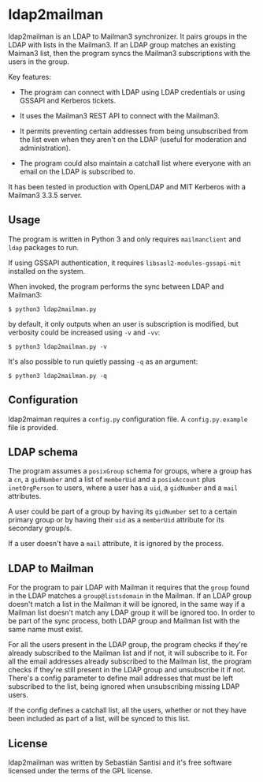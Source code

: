ldap2mailman
============

ldap2mailman is an LDAP to Mailman3 synchronizer. It pairs groups in the LDAP
with lists in the Mailman3. If an LDAP group matches an existing Maiman3 list,
then the program syncs the Mailman3 subscriptions with the users in the group.

Key features:

*   The program can connect with LDAP using LDAP credentials or using GSSAPI
    and Kerberos tickets.

*   It uses the Mailman3 REST API to connect with the Mailman3.

*   It permits preventing certain addresses from being unsubscribed from the
    list even when they aren't on the LDAP (useful for moderation and
    administration).

*   The program could also maintain a catchall list where everyone with an
    email on the LDAP is subscribed to.

It has been tested in production with OpenLDAP and MIT Kerberos with a Mailman3
3.3.5 server.

Usage
-----

The program is written in Python 3 and only requires `mailmanclient` and `ldap`
packages to run.

If using GSSAPI authentication, it requires `libsasl2-modules-gssapi-mit`
installed on the system.

When invoked, the program performs the sync between LDAP and Mailman3:

`$ python3 ldap2mailman.py`

by default, it only outputs when an user is subscription is modified, but
verbosity could be increased using `-v` and `-vv`:

`$ python3 ldap2mailman.py -v`

It's also possible to run quietly passing `-q` as an argument:

`$ python3 ldap2mailman.py -q`

Configuration
-------------

ldap2maiman requires a `config.py` configuration file. A `config.py.example`
file is provided.

LDAP schema
-----------

The program assumes a `posixGroup` schema for groups, where a group has a
`cn`, a `gidNumber` and a list of `memberUid` and a `posixAccount` plus
`inetOrgPerson` to users, where a user has a `uid`, a `gidNumber` and a `mail`
attributes.

A user could be part of a group by having its `gidNumber` set to a certain
primary group or by having their `uid` as a `memberUid` attribute for its
secondary group/s.

If a user doesn't have a `mail` attribute, it is ignored by the process.

LDAP to Mailman
---------------

For the program to pair LDAP with Mailman it requires that the `group` found in
the LDAP matches a `group@listsdomain` in the Mailman. If an LDAP group doesn't
match a list in the Mailman it will be ignored, in the same way if a Mailman list
doesn't match any LDAP group it will be ignored too. In order to be part of the
sync process, both LDAP group and Mailman list with the same name must exist.

For all the users present in the LDAP group, the program checks if they're
already subscribed to the Mailman list and if not, it will subscribe to it. For all
the email addresses already subscribed to the Mailman list, the program checks
if they're still present in the LDAP group and unsubscribe it if not. There's a
config parameter to define mail addresses that must be left subscribed to the
list, being ignored when unsubscribing missing LDAP users.

If the config defines a catchall list, all the users, whether or not they have
been included as part of a list, will be synced to this list.

License
-------

ldap2mailman was written by Sebastián Santisi and it's free software licensed
under the terms of the GPL license.
